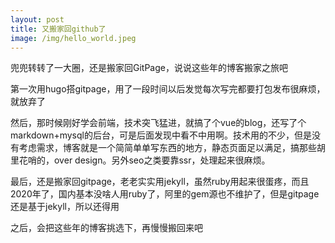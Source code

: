 ```yaml
---
layout: post
title: 又搬家回github了
image: /img/hello_world.jpeg
---
```


兜兜转转了一大圈，还是搬家回GitPage，说说这些年的博客搬家之旅吧

第一次用hugo搭gitpage，用了一段时间以后发觉每次写完都要打包发布很麻烦，就放弃了

然后，那时候刚好学会前端，技术突飞猛进，就搞了个vue的blog，还写了个markdown+mysql的后台，可是后面发现中看不中用啊。技术用的不少，但是没有考虑需求，博客就是一个简简单单写东西的地方，静态页面足以满足，搞那些胡里花哨的，over design。另外seo之类要靠ssr，处理起来很麻烦。

最后，还是搬家回gitpage，老老实实用jekyll，虽然ruby用起来很蛋疼，而且2020年了，国内基本没啥人用ruby了，阿里的gem源也不维护了，但是gitpage还是基于jekyll，所以还得用

之后，会把这些年的博客挑选下，再慢慢搬回来吧
